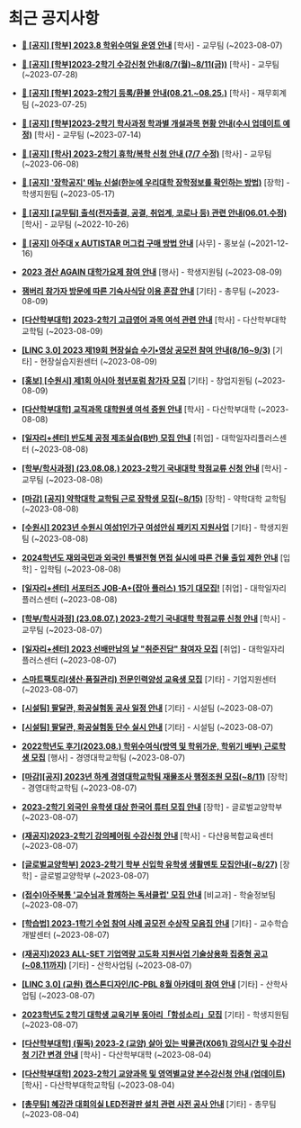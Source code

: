 # 최근 공지사항

* **[📌 [공지] [학부] 2023.8 학위수여일 운영 안내](http://ajou.ac.kr/kr/ajou/notice.do?mode=view&amp;articleNo=219847&amp;article.offset=0&amp;articleLimit=30)**
 [학사] - 교무팀 (~2023-08-07)

* **[📌 [공지] [학부]2023-2학기 수강신청 안내(8/7(월)~8/11(금))](http://ajou.ac.kr/kr/ajou/notice.do?mode=view&amp;articleNo=219489&amp;article.offset=0&amp;articleLimit=30)**
 [학사] - 교무팀 (~2023-07-28)

* **[📌 [공지] [학부] 2023-2학기 등록/환불 안내(08.21.~08.25.)](http://ajou.ac.kr/kr/ajou/notice.do?mode=view&amp;articleNo=219379&amp;article.offset=0&amp;articleLimit=30)**
 [학사] - 재무회계팀 (~2023-07-25)

* **[📌 [공지] [학부]2023-2학기 학사과정 학과별 개설과목 현황 안내(수시 업데이트 예정)](http://ajou.ac.kr/kr/ajou/notice.do?mode=view&amp;articleNo=219065&amp;article.offset=0&amp;articleLimit=30)**
 [학사] - 교무팀 (~2023-07-14)

* **[📌 [공지] [학사] 2023-2학기 휴학/복학 신청 안내 (7/7 수정)](http://ajou.ac.kr/kr/ajou/notice.do?mode=view&amp;articleNo=215587&amp;article.offset=0&amp;articleLimit=30)**
 [학사] - 교무팀 (~2023-06-08)

* **[📌 [공지] &#x27;장학공지&#x27; 메뉴 신설(한눈에 우리대학 장학정보를 확인하는 방법)](http://ajou.ac.kr/kr/ajou/notice.do?mode=view&amp;articleNo=214764&amp;article.offset=0&amp;articleLimit=30)**
 [장학] - 학생지원팀 (~2023-05-17)

* **[📌 [공지] [교무팀] 출석(전자출결, 공결, 취업계, 코로나 등) 관련 안내(06.01.수정)](http://ajou.ac.kr/kr/ajou/notice.do?mode=view&amp;articleNo=205552&amp;article.offset=0&amp;articleLimit=30)**
 [학사] - 교무팀 (~2022-10-26)

* **[📌 [공지] 아주대 x AUTISTAR 머그컵 구매 방법 안내](http://ajou.ac.kr/kr/ajou/notice.do?mode=view&amp;articleNo=147976&amp;article.offset=0&amp;articleLimit=30)**
 [사무] - 홍보실 (~2021-12-16)

* **[2023 경산 AGAIN 대학가요제 참여 안내](http://ajou.ac.kr/kr/ajou/notice.do?mode=view&amp;articleNo=219944&amp;article.offset=0&amp;articleLimit=30)**
 [행사] - 학생지원팀 (~2023-08-09)

* **[잼버리 참가자 방문에 따른 기숙사식당 이용 혼잡 안내](http://ajou.ac.kr/kr/ajou/notice.do?mode=view&amp;articleNo=219939&amp;article.offset=0&amp;articleLimit=30)**
 [기타] - 총무팀 (~2023-08-09)

* **[[다산학부대학] 2023-2학기 고급영어 과목 여석 관련 안내](http://ajou.ac.kr/kr/ajou/notice.do?mode=view&amp;articleNo=219937&amp;article.offset=0&amp;articleLimit=30)**
 [학사] - 다산학부대학교학팀 (~2023-08-09)

* **[[LINC 3.0] 2023 제19회 현장실습 수기•영상 공모전 참여 안내(8/16~9/3)](http://ajou.ac.kr/kr/ajou/notice.do?mode=view&amp;articleNo=219930&amp;article.offset=0&amp;articleLimit=30)**
 [기타] - 현장실습지원센터 (~2023-08-09)

* **[[홍보] [수원시] 제1회 아시아 청년포럼 참가자 모집](http://ajou.ac.kr/kr/ajou/notice.do?mode=view&amp;articleNo=219919&amp;article.offset=0&amp;articleLimit=30)**
 [기타] - 창업지원팀 (~2023-08-09)

* **[[다산학부대학] 교직과목 대학원생 여석 증원 안내](http://ajou.ac.kr/kr/ajou/notice.do?mode=view&amp;articleNo=219912&amp;article.offset=0&amp;articleLimit=30)**
 [학사] - 다산학부대학 (~2023-08-08)

* **[[일자리+센터] 반도체 공정 제조실습(B반) 모집 안내](http://ajou.ac.kr/kr/ajou/notice.do?mode=view&amp;articleNo=219907&amp;article.offset=0&amp;articleLimit=30)**
 [취업] - 대학일자리플러스센터 (~2023-08-08)

* **[[학부/학사과정] (23.08.08.) 2023-2학기 국내대학 학점교류 신청 안내](http://ajou.ac.kr/kr/ajou/notice.do?mode=view&amp;articleNo=219902&amp;article.offset=0&amp;articleLimit=30)**
 [학사] - 교무팀 (~2023-08-08)

* **[[마감] [공지] 약학대학 교학팀 근로 장학생 모집(~8/15)](http://ajou.ac.kr/kr/ajou/notice.do?mode=view&amp;articleNo=219900&amp;article.offset=0&amp;articleLimit=30)**
 [장학] - 약학대학 교학팀 (~2023-08-08)

* **[[수원시] 2023년 수원시 여성1인가구 여성안심 패키지 지원사업](http://ajou.ac.kr/kr/ajou/notice.do?mode=view&amp;articleNo=219899&amp;article.offset=0&amp;articleLimit=30)**
 [기타] - 학생지원팀 (~2023-08-08)

* **[2024학년도 재외국민과 외국인 특별전형 면접 실시에 따른 건물 출입 제한 안내](http://ajou.ac.kr/kr/ajou/notice.do?mode=view&amp;articleNo=219882&amp;article.offset=0&amp;articleLimit=30)**
 [입학] - 입학팀 (~2023-08-08)

* **[[일자리+센터] 서포터즈 JOB-A+(잡아 플러스) 15기 대모집!](http://ajou.ac.kr/kr/ajou/notice.do?mode=view&amp;articleNo=219868&amp;article.offset=0&amp;articleLimit=30)**
 [취업] - 대학일자리플러스센터 (~2023-08-08)

* **[[학부/학사과정] (23.08.07.) 2023-2학기 국내대학 학점교류 신청 안내](http://ajou.ac.kr/kr/ajou/notice.do?mode=view&amp;articleNo=219855&amp;article.offset=0&amp;articleLimit=30)**
 [학사] - 교무팀 (~2023-08-07)

* **[[일자리+센터] 2023 선배만남의 날 &quot;취준진담&quot; 참여자 모집](http://ajou.ac.kr/kr/ajou/notice.do?mode=view&amp;articleNo=219853&amp;article.offset=0&amp;articleLimit=30)**
 [취업] - 대학일자리플러스센터 (~2023-08-07)

* **[스마트팩토리(생산·품질관리) 전문인력양성 교육생 모집](http://ajou.ac.kr/kr/ajou/notice.do?mode=view&amp;articleNo=219848&amp;article.offset=0&amp;articleLimit=30)**
 [기타] - 기업지원센터 (~2023-08-07)

* **[[시설팀] 팔달관, 화공실험동 공사 일정 안내](http://ajou.ac.kr/kr/ajou/notice.do?mode=view&amp;articleNo=219844&amp;article.offset=0&amp;articleLimit=30)**
 [기타] - 시설팀 (~2023-08-07)

* **[[시설팀] 팔달관, 화공실험동 단수 실시 안내](http://ajou.ac.kr/kr/ajou/notice.do?mode=view&amp;articleNo=219843&amp;article.offset=0&amp;articleLimit=30)**
 [기타] - 시설팀 (~2023-08-07)

* **[2022학년도 후기(2023.08.) 학위수여식(방역 및 학위가운, 학위기 배부) 근로학생 모집](http://ajou.ac.kr/kr/ajou/notice.do?mode=view&amp;articleNo=219840&amp;article.offset=0&amp;articleLimit=30)**
 [행사] - 경영대학교학팀 (~2023-08-07)

* **[[마감][공지] 2023년 하계 경영대학교학팀 재물조사 행정조원 모집(~8/11)](http://ajou.ac.kr/kr/ajou/notice.do?mode=view&amp;articleNo=219833&amp;article.offset=0&amp;articleLimit=30)**
 [장학] - 경영대학교학팀 (~2023-08-07)

* **[2023-2학기 외국인 유학생 대상 한국어 튜터 모집 안내](http://ajou.ac.kr/kr/ajou/notice.do?mode=view&amp;articleNo=219830&amp;article.offset=0&amp;articleLimit=30)**
 [장학] - 글로벌교양학부 (~2023-08-07)

* **[(재공지)2023-2학기 강의페어링 수강신청 안내](http://ajou.ac.kr/kr/ajou/notice.do?mode=view&amp;articleNo=219826&amp;article.offset=0&amp;articleLimit=30)**
 [학사] - 다산융복합교육센터 (~2023-08-07)

* **[[글로벌교양학부] 2023-2학기 학부 신입학 유학생 생활멘토 모집안내(~8/27)](http://ajou.ac.kr/kr/ajou/notice.do?mode=view&amp;articleNo=219823&amp;article.offset=0&amp;articleLimit=30)**
 [장학] - 글로벌교양학부 (~2023-08-07)

* **[(접수)아주북통 &#x27;교수님과 함께하는 독서클럽&#x27; 모집 안내](http://ajou.ac.kr/kr/ajou/notice.do?mode=view&amp;articleNo=219817&amp;article.offset=0&amp;articleLimit=30)**
 [비교과] - 학술정보팀 (~2023-08-07)

* **[[학습법] 2023-1학기 수업 참여 사례 공모전 수상작 모음집 안내](http://ajou.ac.kr/kr/ajou/notice.do?mode=view&amp;articleNo=219816&amp;article.offset=0&amp;articleLimit=30)**
 [기타] - 교수학습개발센터 (~2023-08-07)

* **[(재공지)2023 ALL-SET 기업역량 고도화 지원사업 기술상용화 집중형 공고(~08.11까지)](http://ajou.ac.kr/kr/ajou/notice.do?mode=view&amp;articleNo=219811&amp;article.offset=0&amp;articleLimit=30)**
 [기타] - 산학사업팀 (~2023-08-07)

* **[[LINC 3.0] (교원) 캡스톤디자인/IC-PBL 8월 아카데미 참여 안내](http://ajou.ac.kr/kr/ajou/notice.do?mode=view&amp;articleNo=219808&amp;article.offset=0&amp;articleLimit=30)**
 [기타] - 산학사업팀 (~2023-08-07)

* **[2023학년도 2학기 대학생 교육기부 동아리「함성소리」모집](http://ajou.ac.kr/kr/ajou/notice.do?mode=view&amp;articleNo=219791&amp;article.offset=0&amp;articleLimit=30)**
 [기타] - 학생지원팀 (~2023-08-07)

* **[[다산학부대학] (필독) 2023-2 (교양) 살아 있는 박물관(X061) 강의시간 및 수강신청 기간 변경 안내](http://ajou.ac.kr/kr/ajou/notice.do?mode=view&amp;articleNo=219781&amp;article.offset=0&amp;articleLimit=30)**
 [학사] - 다산학부대학 (~2023-08-04)

* **[[다산학부대학] 2023-2학기 교양과목 및 영역별교양 본수강신청 안내 (업데이트)](http://ajou.ac.kr/kr/ajou/notice.do?mode=view&amp;articleNo=219779&amp;article.offset=0&amp;articleLimit=30)**
 [학사] - 다산학부대학교학팀 (~2023-08-04)

* **[[총무팀] 혜강관 대회의실 LED전광판 설치 관련 사전 공사 안내](http://ajou.ac.kr/kr/ajou/notice.do?mode=view&amp;articleNo=219774&amp;article.offset=0&amp;articleLimit=30)**
 [기타] - 총무팀 (~2023-08-04)
